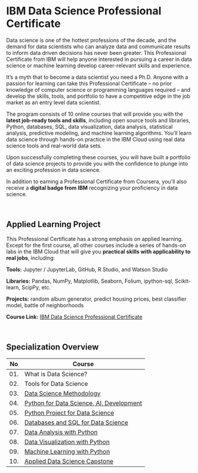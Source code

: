# IBM Data Science Professional Certificate

Data science is one of the hottest professions of the decade, and the demand for data scientists who can analyze data and communicate results to inform data driven decisions has never been greater. This Professional Certificate from IBM will help anyone interested in pursuing a career in data science or machine learning develop career-relevant skills and experience.

It’s a myth that to become a data scientist you need a Ph.D. Anyone with a passion for learning can take this Professional Certificate – no prior knowledge of computer science or programming languages required – and develop the skills, tools, and portfolio to have a competitive edge in the job market as an entry level data scientist.

The program consists of 10 online courses that will provide you with the **latest job-ready tools and skills**, including open source tools and libraries, Python, databases, SQL, data visualization, data analysis, statistical analysis, predictive modeling, and machine learning algorithms. You’ll learn data science through hands-on practice in the IBM Cloud using real data science tools and real-world data sets.

Upon successfully completing these courses, you will have built a portfolio of data science projects to provide you with the confidence to plunge into an exciting profession in data science.

In addition to earning a Professional Certificate from Coursera, you'll also receive a **digital badge from IBM** recognizing your proficiency in data science.

<br>

## Applied Learning Project
This Professional Certificate has a strong emphasis on applied learning. Except for the first course, all other courses include a series of hands-on labs in the IBM Cloud that will give you **practical skills with applicability to real jobs**, including:

**Tools:** Jupyter / JupyterLab, GitHub, R Studio, and Watson Studio

**Libraries:** Pandas, NumPy, Matplotlib, Seaborn, Folium, ipython-sql, Scikit-learn, ScipPy, etc.

**Projects:** random album generator, predict housing prices, best classifier model, battle of neighborhoods


**Course Link:** [IBM Data Science Professional Certificate](https://www.coursera.org/professional-certificates/ibm-data-science)

<br>

## Specialization Overview

| No      | Course                                                                             |	
|:-------:|------------------------------------------------------------------------------------|
| 01.     | What is Data Science?                        		                                   |
| 02.     | Tools for Data Science                      		                                   |
| 03.     | [Data Science Methodology](Data_Science_Methodology)                               |
| 04.	    | [Python for Data Science, AI, Development](Python_for_Data_Science_AI_Development) |
| 05.     | [Python Project for Data Science](Python_Project_for_Data_Science)      	         |
| 06.     | [Databases and SQL for Data Science](Databases_and_SQL_for_Data_Science)           |
| 07.     | [Data Analysis with Python](Data_Analysis_with_Python)                             |
| 08.     | [Data Visualization with Python](Data_Visualization_with_Python)                   |
| 09.     | [Machine Learning with Python](Machine_Learning_with_Python)                       |
| 10.     | [Applied Data Science Capstone](Applied_Data_Science_Capstone)                     |



